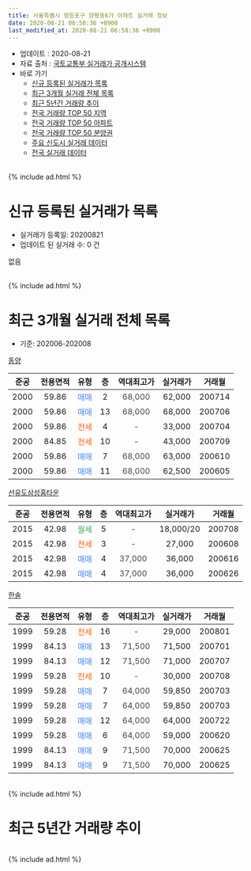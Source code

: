 ```yaml
---
title: 서울특별시 영등포구 양평동6가 아파트 실거래 정보
date: 2020-08-21 06:58:36 +0900
last_modified_at: 2020-08-21 06:58:36 +0900
---
```


* 업데이트 : 2020-08-21
* 자료 출처 : [국토교통부 실거래가 공개시스템](http://rt.molit.go.kr)
* 바로 가기
    * [신규 등록된 실거래가 목록](#신규-등록된-실거래가-목록)
    * [최근 3개월 실거래 전체 목록](#최근-3개월-실거래-전체-목록)
    * [최근 5년간 거래량 추이](#최근-5년간-거래량-추이)
    * [전국 거래량 TOP 50 지역](https://inasie.github.io/apt-trade-info/최근-3개월-전국에서-가장-거래가-많이-발생한-지역)
    * [전국 거래량 TOP 50 아파트](https://inasie.github.io/apt-trade-info/최근-3개월-전국에서-가장-거래가-많이-발생한-아파트)
    * [전국 거래량 TOP 50 분양권](https://inasie.github.io/apt-trade-info/최근-3개월-전국에서-가장-거래가-많이-발생한-분양권)
    * [주요 신도시 실거래 데이터](https://inasie.github.io/apt-trade-info/주요-신도시)
    * [전국 실거래 데이터](https://inasie.github.io/apt-trade-info/전국)
<br>
{% include ad.html %}
<br>

# 신규 등록된 실거래가 목록
* 실거래가 등록일: 20200821
* 업데이트 된 실거래 수: 0 건

없음

<br>
{% include ad.html %}
<br>

# 최근 3개월 실거래 전체 목록
* 기준: 202006-202008


[동양](https://search.naver.com/search.naver?query=%EC%84%9C%EC%9A%B8%ED%8A%B9%EB%B3%84%EC%8B%9C+%EC%98%81%EB%93%B1%ED%8F%AC%EA%B5%AC+%EC%96%91%ED%8F%89%EB%8F%996%EA%B0%80+%EB%8F%99%EC%96%91)

|준공|전용면적|유형|층|역대최고가|실거래가|거래월|
|:---:|:---:|:---:|:---:|:---:|:---:|:---:|
|2000|59.86|<span style="color:#4285f3">매매</span>|2|<span style="color:#444444">68,000</span>|62,000|200714|
|2000|59.86|<span style="color:#4285f3">매매</span>|13|<span style="color:#444444">68,000</span>|68,000|200706|
|2000|59.86|<span style="color:#ff5a00">전세</span>|4|<span style="color:#444444">-</span>|33,000|200704|
|2000|84.85|<span style="color:#ff5a00">전세</span>|10|<span style="color:#444444">-</span>|43,000|200709|
|2000|59.86|<span style="color:#4285f3">매매</span>|7|<span style="color:#444444">68,000</span>|63,000|200610|
|2000|59.86|<span style="color:#4285f3">매매</span>|11|<span style="color:#444444">68,000</span>|62,500|200605|

[선유도삼성홈타운](https://search.naver.com/search.naver?query=%EC%84%9C%EC%9A%B8%ED%8A%B9%EB%B3%84%EC%8B%9C+%EC%98%81%EB%93%B1%ED%8F%AC%EA%B5%AC+%EC%96%91%ED%8F%89%EB%8F%996%EA%B0%80+%EC%84%A0%EC%9C%A0%EB%8F%84%EC%82%BC%EC%84%B1%ED%99%88%ED%83%80%EC%9A%B4)

|준공|전용면적|유형|층|역대최고가|실거래가|거래월|
|:---:|:---:|:---:|:---:|:---:|:---:|:---:|
|2015|42.98|<span style="color:#34a853">월세</span>|5|<span style="color:#444444">-</span>|18,000/20|200708|
|2015|42.98|<span style="color:#ff5a00">전세</span>|3|<span style="color:#444444">-</span>|27,000|200608|
|2015|42.98|<span style="color:#4285f3">매매</span>|4|<span style="color:#444444">37,000</span>|36,000|200616|
|2015|42.98|<span style="color:#4285f3">매매</span>|4|<span style="color:#444444">37,000</span>|36,000|200626|

[한솔](https://search.naver.com/search.naver?query=%EC%84%9C%EC%9A%B8%ED%8A%B9%EB%B3%84%EC%8B%9C+%EC%98%81%EB%93%B1%ED%8F%AC%EA%B5%AC+%EC%96%91%ED%8F%89%EB%8F%996%EA%B0%80+%ED%95%9C%EC%86%94)

|준공|전용면적|유형|층|역대최고가|실거래가|거래월|
|:---:|:---:|:---:|:---:|:---:|:---:|:---:|
|1999|59.28|<span style="color:#ff5a00">전세</span>|16|<span style="color:#444444">-</span>|29,000|200801|
|1999|84.13|<span style="color:#4285f3">매매</span>|13|<span style="color:#444444">71,500</span>|71,500|200701|
|1999|84.13|<span style="color:#4285f3">매매</span>|12|<span style="color:#444444">71,500</span>|71,000|200707|
|1999|59.28|<span style="color:#ff5a00">전세</span>|10|<span style="color:#444444">-</span>|30,000|200708|
|1999|59.28|<span style="color:#4285f3">매매</span>|7|<span style="color:#444444">64,000</span>|59,850|200703|
|1999|59.28|<span style="color:#4285f3">매매</span>|7|<span style="color:#444444">64,000</span>|59,850|200703|
|1999|59.28|<span style="color:#4285f3">매매</span>|12|<span style="color:#444444">64,000</span>|64,000|200722|
|1999|59.28|<span style="color:#4285f3">매매</span>|6|<span style="color:#444444">64,000</span>|59,000|200620|
|1999|84.13|<span style="color:#4285f3">매매</span>|9|<span style="color:#444444">71,500</span>|70,000|200625|
|1999|84.13|<span style="color:#4285f3">매매</span>|9|<span style="color:#444444">71,500</span>|70,000|200625|


<br>
{% include ad.html %}
<br>

# 최근 5년간 거래량 추이


<div style="width:100%;">
    <canvas id="deal_progress" height="200"></canvas>
</div>

<script>
new Chart(document.getElementById("deal_progress"), {
    type: 'line',
    data: {
        labels: ['201508','201509','201510','201511','201512','201601','201602','201603','201604','201605','201606','201607','201608','201609','201610','201611','201612','201701','201702','201703','201704','201705','201706','201707','201708','201709','201710','201711','201712','201801','201802','201803','201804','201805','201806','201807','201808','201809','201810','201811','201812','201901','201902','201903','201904','201905','201906','201907','201908','201909','201910','201911','201912','202001','202002','202003','202004','202005','202006','202007','202008'],
        datasets: [{
            label: '매매',
            pointRadius: 1,
            data: [4, 5, 8, 2, 2, 2, 2, 5, 2, 8, 5, 4, 2, 3, 3, 2, 0, 1, 2, 4, 9, 1, 2, 6, 3, 2, 4, 3, 1, 6, 4, 2, 1, 3, 2, 2, 3, 1, 1, 1, 0, 0, 0, 1, 1, 3, 1, 2, 3, 0, 5, 3, 3, 5, 7, 1, 0, 0, 7, 7, 0],
            borderColor: "rgba(255, 201, 14, 1)",
            backgroundColor: "rgba(255, 201, 14, 0.5)",
            fill: false,
            lineTension: 0
        },{
            label: '전월세',
            pointRadius: 1,
            data: [3, 1, 5, 4, 4, 2, 3, 5, 3, 4, 1, 3, 5, 1, 3, 3, 6, 1, 3, 0, 4, 2, 5, 5, 1, 3, 7, 3, 1, 6, 5, 10, 2, 4, 5, 2, 4, 4, 1, 3, 5, 1, 3, 3, 3, 4, 2, 2, 3, 6, 6, 5, 6, 6, 7, 5, 7, 5, 1, 4, 1],
            borderColor: "rgba(0, 141, 185, 1)",
            backgroundColor: "rgba(0, 141, 185, 0.5)",
            fill: false,
            lineTension: 0
        }
        ]
    },
    options: {
        responsive: true,
        title: {
            display: false
        },
        tooltips: {
            mode: 'index',
            intersect: false
        },
        hover: {
            mode: 'nearest',
            intersect: true
        },
        scales: {
            xAxes: [{
                display: true,
                scaleLabel: {
                    display: true,
                    labelString: '년/월'
                }
            }],
            yAxes: [{
                display: true,
                ticks: {
                    suggestedMin: 0,
                },
                scaleLabel: {
                    display: true,
                    labelString: '실거래 수'
                }
            }]
        }
    }
});

</script>


<br>
{% include ad.html %}
<br>


